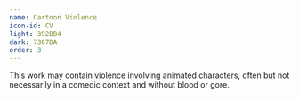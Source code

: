 ```yaml
---
name: Cartoon Violence
icon-id: CV
light: 392BB4
dark: 7367DA
order: 3
---
```


This work may contain violence involving animated characters, often but not necessarily in a comedic context and without blood or gore.